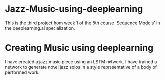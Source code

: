 # Jazz-Music-using-deeplearning
This is the third project from week 1 of the 5th course 'Sequence Models' in the deeplearning.ai specialization.

# Creating Music using deeplearning

I have created a jazz music piece using an LSTM network.
I have trained a network to generate novel jazz solos in a style representative of a body of performed work.
